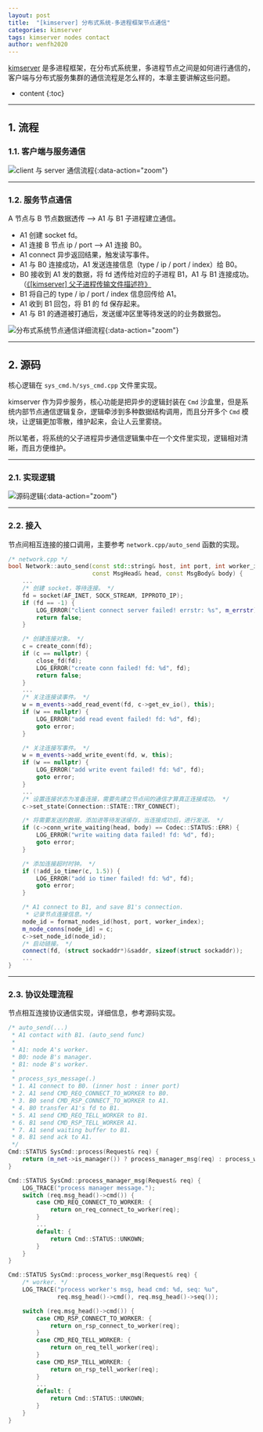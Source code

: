 ```yaml
---
layout: post
title:  "[kimserver] 分布式系统-多进程框架节点通信"
categories: kimserver
tags: kimserver nodes contact
author: wenfh2020
---
```


[kimserver](https://github.com/wenfh2020/kimserver) 是多进程框架，在分布式系统里，多进程节点之间是如何进行通信的，客户端与分布式服务集群的通信流程是怎么样的，本章主要讲解这些问题。




* content
{:toc}

---

## 1. 流程

### 1.1. 客户端与服务通信

![client 与 server 通信流程](/images/2020/2020-11-10-10-41-39.png){:data-action="zoom"}

---

### 1.2. 服务节点通信

A 节点与 B 节点数据透传 --> A1 与 B1 子进程建立通信。

* A1 创建 socket fd。
* A1 连接 B 节点 ip / port -->  A1 连接 B0。
* A1 connect 异步返回结果，触发读写事件。
* A1 与 B0 连接成功，A1 发送连接信息（type / ip / port / index）给 B0。
* B0 接收到 A1 发的数据，将 fd 透传给对应的子进程 B1，A1 与 B1 连接成功。（[《[kimserver] 父子进程传输文件描述符》](https://wenfh2020.com/2020/10/23/kimserver-socket-transfer/)
* B1 将自己的 type / ip / port / index 信息回传给 A1。
* A1 收到 B1 回包，将 B1 的 fd 保存起来。
* A1 与 B1 的通道被打通后，发送缓冲区里等待发送的的业务数据包。

![分布式系统节点通信详细流程](/images/2020/2020-11-10-10-29-50.png){:data-action="zoom"}

---

## 2. 源码

核心逻辑在 `sys_cmd.h/sys_cmd.cpp` 文件里实现。

kimserver 作为异步服务，核心功能是把异步的逻辑封装在 `Cmd` 沙盒里，但是系统内部节点通信逻辑复杂，逻辑牵涉到多种数据结构调用，而且分开多个 `Cmd` 模块，让逻辑更加零散，维护起来，会让人云里雾绕。

所以笔者，将系统的父子进程异步通信逻辑集中在一个文件里实现，逻辑相对清晰，而且方便维护。

---

### 2.1. 实现逻辑

![源码逻辑](/images/2020/2020-11-25-08-54-00.png){:data-action="zoom"}

---

### 2.2. 接入

节点间相互连接的接口调用，主要参考 `network.cpp/auto_send` 函数的实现。

```cpp
/* network.cpp */
bool Network::auto_send(const std::string& host, int port, int worker_index,
                        const MsgHead& head, const MsgBody& body) {
    ...
    /* 创建 socket，等待连接。 */
    fd = socket(AF_INET, SOCK_STREAM, IPPROTO_IP);
    if (fd == -1) {
        LOG_ERROR("client connect server failed! errstr: %s", m_errstr);
        return false;
    }

    /* 创建连接对象。 */
    c = create_conn(fd);
    if (c == nullptr) {
        close_fd(fd);
        LOG_ERROR("create conn failed! fd: %d", fd);
        return false;
    }
    ...
    /* 关注连接读事件。 */
    w = m_events->add_read_event(fd, c->get_ev_io(), this);
    if (w == nullptr) {
        LOG_ERROR("add read event failed! fd: %d", fd);
        goto error;
    }

    /* 关注连接写事件。 */
    w = m_events->add_write_event(fd, w, this);
    if (w == nullptr) {
        LOG_ERROR("add write event failed! fd: %d", fd);
        goto error;
    }
    ...
    /* 设置连接状态为准备连接，需要先建立节点间的通信才算真正连接成功。 */
    c->set_state(Connection::STATE::TRY_CONNECT);

    /* 将需要发送的数据，添加进等待发送缓存，当连接成功后，进行发送。 */
    if (c->conn_write_waiting(head, body) == Codec::STATUS::ERR) {
        LOG_ERROR("write waiting data failed! fd: %d", fd);
        goto error;
    }

    /* 添加连接超时时钟。 */
    if (!add_io_timer(c, 1.5)) {
        LOG_ERROR("add io timer failed! fd: %d", fd);
        goto error;
    }

    /* A1 connect to B1, and save B1's connection.
     * 记录节点连接信息。*/
    node_id = format_nodes_id(host, port, worker_index);
    m_node_conns[node_id] = c;
    c->set_node_id(node_id);
    /* 启动链接。 */
    connect(fd, (struct sockaddr*)&saddr, sizeof(struct sockaddr));
    ...
}
```

---

### 2.3. 协议处理流程

节点相互连接协议通信实现，详细信息，参考源码实现。

```cpp
/* auto_send(...)
 * A1 contact with B1. (auto_send func)
 *
 * A1: node A's worker.
 * B0: node B's manager.
 * B1: node B's worker.
 *
 * process_sys_message(.)
 * 1. A1 connect to B0. (inner host : inner port)
 * 2. A1 send CMD_REQ_CONNECT_TO_WORKER to B0.
 * 3. B0 send CMD_RSP_CONNECT_TO_WORKER to A1.
 * 4. B0 transfer A1's fd to B1.
 * 5. A1 send CMD_REQ_TELL_WORKER to B1.
 * 6. B1 send CMD_RSP_TELL_WORKER A1.
 * 7. A1 send waiting buffer to B1.
 * 8. B1 send ack to A1.
 */
Cmd::STATUS SysCmd::process(Request& req) {
    return (m_net->is_manager()) ? process_manager_msg(req) : process_worker_msg(req);
}

Cmd::STATUS SysCmd::process_manager_msg(Request& req) {
    LOG_TRACE("process manager message.");
    switch (req.msg_head()->cmd()) {
        case CMD_REQ_CONNECT_TO_WORKER: {
            return on_req_connect_to_worker(req);
        }
        ...
        default: {
            return Cmd::STATUS::UNKOWN;
        }
    }
}

Cmd::STATUS SysCmd::process_worker_msg(Request& req) {
    /* worker. */
    LOG_TRACE("process worker's msg, head cmd: %d, seq: %u",
              req.msg_head()->cmd(), req.msg_head()->seq());

    switch (req.msg_head()->cmd()) {
        case CMD_RSP_CONNECT_TO_WORKER: {
            return on_rsp_connect_to_worker(req);
        }
        case CMD_REQ_TELL_WORKER: {
            return on_req_tell_worker(req);
        }
        case CMD_RSP_TELL_WORKER: {
            return on_rsp_tell_worker(req);
        }
        ...
        default: {
            return Cmd::STATUS::UNKOWN;
        }
    }
}
```
